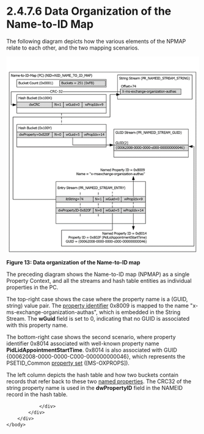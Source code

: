 <html dir="LTR" xmlns:mshelp="http://msdn.microsoft.com/mshelp" xmlns:ddue="http://ddue.schemas.microsoft.com/authoring/2003/5" xmlns:xlink="http://www.w3.org/1999/xlink" xmlns:tool="http://www.microsoft.com/tooltip">
    <head>
        <meta http-equiv="Content-Type" content="text/html; CHARSET=utf-8"></meta>
        <meta name="save" content="history"></meta>
        <title>2.4.7.6 Data Organization of the Name-to-ID Map</title>
        <xml>
            <mshelp:toctitle title="2.4.7.6 Data Organization of the Name-to-ID Map"></mshelp:toctitle>
            <mshelp:rltitle title="[MS-PST]: Data Organization of the Name-to-ID Map"></mshelp:rltitle>
            <mshelp:keyword index="A" term="1ba98f4a-2abf-4b49-a7cd-26ae0e177443"></mshelp:keyword>
            <mshelp:attr name="DCSext.ContentType" value="open specification"></mshelp:attr>
            <mshelp:attr name="AssetID" value="1ba98f4a-2abf-4b49-a7cd-26ae0e177443"></mshelp:attr>
            <mshelp:attr name="TopicType" value="kbRef"></mshelp:attr>
            <mshelp:attr name="DCSext.Title" value="[MS-PST]: Data Organization of the Name-to-ID Map" />
        </xml>
    </head>
    <body>
        <div id="header">
            <h1 class="heading">2.4.7.6 Data Organization of the Name-to-ID Map</h1>
        </div>
        <div id="mainSection">
            <div id="mainBody">
                <div id="allHistory" class="saveHistory"></div>
                <div id="sectionSection0" class="section" name="collapseableSection">
                    

<p>The following diagram depicts how the various elements of
the NPMAP relate to each other, and the two mapping scenarios.</p>

<p><img id="MS-PST_pict1bcd2c84-7f53-4378-a773-3aab8adfd1f1.png" src="MS-PST_files/image013.png" alt="Data organization of the Name-to-ID map" title="Data organization of the Name-to-ID map"></p>

<p><b>Figure 13: Data organization of the Name-to-ID map</b></p>

<p>The preceding diagram shows the Name-to-ID map (NPMAP) as a
single Property Context, and all the streams and hash table entities as
individual properties in the PC. </p>

<p>The top-right case shows the case where the property name is
a (GUID, string) value pair. The <a href="08220cc9-69b1-4072-a2e7-2a0ff201d505.htm#gt_382ac1cd-8ff9-493a-bfec-d9ad08955707">property identifier</a> 0x8009
is mapped to the name &quot;x-ms-exchange-organization-authas&quot;, which is
embedded in the String Stream. The <b>wGuid </b>field is set to 0, indicating
that no GUID is associated with this property name.</p>

<p>The bottom-right case shows the second scenario, where
property identifier 0x8014 associated with well-known property name <b>PidLidAppointmentStartTime</b>.
0x8014 is also associated with GUID {00062008-0000-0000-C000-000000000046},
which represents the PSETID_Common <a href="08220cc9-69b1-4072-a2e7-2a0ff201d505.htm#gt_dc3c2e4a-3b46-4284-973e-cc0e362a3264">property set</a> (<mshelp:link keywords="f6ab1613-aefe-447d-a49c-18217230b148" tabindex="0">[MS-OXPROPS]</mshelp:link>).</p>

<p>The left column depicts the hash table and how two buckets
contain records that refer back to these two <a href="08220cc9-69b1-4072-a2e7-2a0ff201d505.htm#gt_e6245def-e67d-4ab2-8c7d-04863b1c1063">named properties</a>. The CRC32
of the string property name is used in the <b>dwPropertyID</b> field in the
NAMEID record in the hash table.</p>


                </div>
            </div>
        </div>
    </body>
</html>
